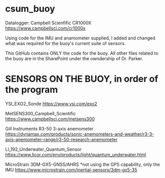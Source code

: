 # csum_buoy
Datalogger: Campbell Scienfific CR1000X
https://www.campbellsci.com/cr1000x

Using code for the IMU and anamometer supplied, I added and changed what was required for the buoy's current suite of sensors. 

This GitHub contains ONLY the code for the buoy. All other files related to the buoy are in the SharePoint under the owndership of Dr. Parker. 

# SENSORS ON THE BUOY, in order of the program
YSI_EXO2_Sonde
https://www.ysi.com/exo2

MetSENS300_Campbell_Scientific
https://www.campbellsci.com/metsens300

Gill Instruments R3-50 3-axis anemometer
https://dynamax.com/products/sonic-anemometers-and-weather/r3-3-axis-anemometer-range/r3-50-research-anemometer

LI_192_Underwater_Quantum_Sensor
https://www.licor.com/env/products/light/quantum_underwater.html

MicroStrain 3DM-GX5-GNSS/AHRS 
*not using the GPS capability, only the IMU
https://www.microstrain.com/inertial-sensors/3dm-gx5-35


